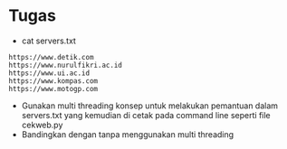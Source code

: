 # Tugas

- cat servers.txt
```
https://www.detik.com
https://www.nurulfikri.ac.id
https://www.ui.ac.id
https://www.kompas.com
https://www.motogp.com
```
- Gunakan multi threading konsep untuk melakukan pemantuan dalam servers.txt yang kemudian di cetak pada command line seperti file cekweb.py
- Bandingkan dengan tanpa menggunakan multi threading